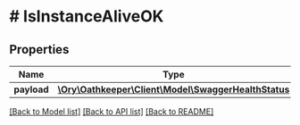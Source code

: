 # # IsInstanceAliveOK

## Properties

Name | Type | Description | Notes
------------ | ------------- | ------------- | -------------
**payload** | [**\Ory\Oathkeeper\Client\Model\SwaggerHealthStatus**](SwaggerHealthStatus.md) |  | [optional] 

[[Back to Model list]](../../README.md#documentation-for-models) [[Back to API list]](../../README.md#documentation-for-api-endpoints) [[Back to README]](../../README.md)


